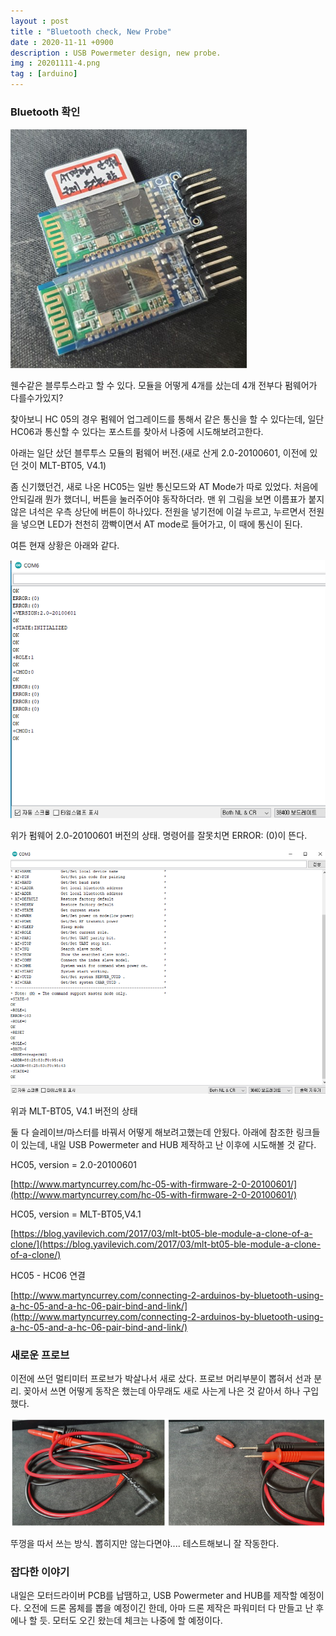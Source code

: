 ```yaml
---
layout : post
title : "Bluetooth check, New Probe"
date : 2020-11-11 +0900
description : USB Powermeter design, new probe.
img : 20201111-4.png
tag : [arduino]
---
```


### Bluetooth 확인

 

![img1](https://raw.githubusercontent.com/ReaperMaKNaE/reapermaknae.github.io/main/assets/img/20201111-4.png)

 웬수같은 블루투스라고 할 수 있다. 모듈을 어떻게 4개를 샀는데 4개 전부다 펌웨어가 다를수가있지?

찾아보니 HC 05의 경우 펌웨어 업그레이드를 통해서 같은 통신을 할 수 있다는데, 일단 HC06과 통신할 수 있다는 포스트를 찾아서 나중에 시도해보려고한다.

 아래는 일단 샀던 블루투스 모듈의 펌웨어 버전.(새로 산게 2.0-20100601, 이전에 있던 것이 MLT-BT05, V4.1)

 좀 신기했던건, 새로 나온 HC05는 일반 통신모드와 AT Mode가 따로 있었다. 처음에 안되길래 뭔가 했더니, 버튼을 눌러주어야 동작하더라. 맨 위 그림을 보면 이름표가 붙지 않은 녀석은 우측 상단에 버튼이 하나있다. 전원을 넣기전에 이걸 누르고, 누르면서 전원을 넣으면 LED가 천천히 깜빡이면서 AT mode로 들어가고, 이 때에 통신이 된다.

 여튼 현재 상황은 아래와 같다.

![img2](https://raw.githubusercontent.com/ReaperMaKNaE/reapermaknae.github.io/main/assets/img/20201111-1.png)

 위가 펌웨어 2.0-20100601 버전의 상태. 명령어를 잘못치면 ERROR: (0)이 뜬다.

![img3](https://raw.githubusercontent.com/ReaperMaKNaE/reapermaknae.github.io/main/assets/img/20201111-2.png)

 위과 MLT-BT05, V4.1 버전의 상태



 둘 다 슬레이브/마스터를 바꿔서 어떻게 해보려고했는데 안됬다. 아래에 참조한 링크들이 있는데, 내일 USB Powermeter and HUB 제작하고 난 이후에 시도해볼 것 같다.



HC05, version = 2.0-20100601

[http://www.martyncurrey.com/hc-05-with-firmware-2-0-20100601/](http://www.martyncurrey.com/hc-05-with-firmware-2-0-20100601/)

HC05, version = MLT-BT05,V4.1

[https://blog.yavilevich.com/2017/03/mlt-bt05-ble-module-a-clone-of-a-clone/](https://blog.yavilevich.com/2017/03/mlt-bt05-ble-module-a-clone-of-a-clone/)

HC05 - HC06 연결

[http://www.martyncurrey.com/connecting-2-arduinos-by-bluetooth-using-a-hc-05-and-a-hc-06-pair-bind-and-link/](http://www.martyncurrey.com/connecting-2-arduinos-by-bluetooth-using-a-hc-05-and-a-hc-06-pair-bind-and-link/)



### 새로운 프로브

 이전에 쓰던 멀티미터 프로브가 박살나서 새로 샀다. 프로브 머리부분이 뽑혀서 선과 분리. 꽂아서 쓰면 어떻게 동작은 했는데 아무래도 새로 사는게 나은 것 같아서 하나 구입했다.

![img4](https://raw.githubusercontent.com/ReaperMaKNaE/reapermaknae.github.io/main/assets/img/20201111-5.png)

 뚜껑을 따서 쓰는 방식. 뽑히지만 않는다면야.... 테스트해보니 잘 작동한다.



### 잡다한 이야기

 내일은 모터드라이버 PCB를 납땜하고, USB Powermeter and HUB를 제작할 예정이다. 오전에 드론 몸체를 뽑을 예정이긴 한데, 아마 드론 제작은 파워미터 다 만들고 난 후에나 할 듯. 모터도 오긴 왔는데 체크는 나중에 할 예정이다.